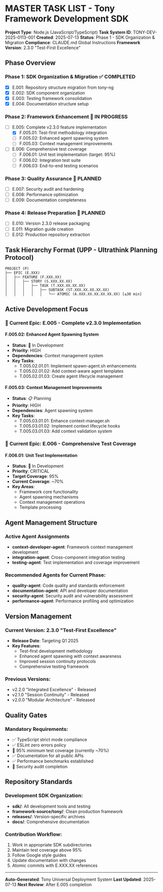 # MASTER TASK LIST - Tony Framework Development SDK

**Project Type**: Node.js (JavaScript/TypeScript)
**Task System ID**: TONY-DEV-2025-0113-001
**Created**: 2025-07-13
**Status**: Phase 1 - SDK Organization & Migration
**Compliance**: CLAUDE.md Global Instructions
**Framework Version**: 2.3.0 "Test-First Excellence"

## Phase Overview

### Phase 1: SDK Organization & Migration ✅ COMPLETED
- [x] E.001: Repository structure migration from tony-ng
- [x] E.002: SDK component organization
- [x] E.003: Testing framework consolidation
- [x] E.004: Documentation structure setup

### Phase 2: Framework Enhancement 🔄 IN PROGRESS
- [ ] E.005: Complete v2.3.0 feature implementation
  - [x] F.005.01: Test-first methodology integration
  - [ ] F.005.02: Enhanced agent spawning system
  - [ ] F.005.03: Context management improvements
- [ ] E.006: Comprehensive test coverage
  - [ ] F.006.01: Unit test implementation (target: 95%)
  - [ ] F.006.02: Integration test suite
  - [ ] F.006.03: End-to-end testing scenarios

### Phase 3: Quality Assurance 🔮 PLANNED
- [ ] E.007: Security audit and hardening
- [ ] E.008: Performance optimization
- [ ] E.009: Documentation completeness

### Phase 4: Release Preparation 🔮 PLANNED
- [ ] E.010: Version 2.3.0 release packaging
- [ ] E.011: Migration guide creation
- [ ] E.012: Production repository extraction

## Task Hierarchy Format (UPP - Ultrathink Planning Protocol)

```
PROJECT (P)
├── EPIC (E.XXX)
│   ├── FEATURE (F.XXX.XX)
│   │   ├── STORY (S.XXX.XX.XX)
│   │   │   ├── TASK (T.XXX.XX.XX.XX)
│   │   │   │   ├── SUBTASK (ST.XXX.XX.XX.XX.XX)
│   │   │   │   │   └── ATOMIC (A.XXX.XX.XX.XX.XX.XX) [≤30 min]
```

## Active Development Focus

### 🎯 Current Epic: E.005 - Complete v2.3.0 Implementation

#### F.005.02: Enhanced Agent Spawning System
- **Status**: 🔄 In Development
- **Priority**: HIGH
- **Dependencies**: Context management system
- **Key Tasks**:
  - T.005.02.01.01: Implement spawn-agent.sh enhancements
  - T.005.02.01.02: Add context-aware agent templates
  - T.005.02.01.03: Create agent lifecycle management

#### F.005.03: Context Management Improvements
- **Status**: 📋 Planning
- **Priority**: HIGH
- **Dependencies**: Agent spawning system
- **Key Tasks**:
  - T.005.03.01.01: Enhance context-manager.sh
  - T.005.03.01.02: Implement context lifecycle hooks
  - T.005.03.01.03: Add context validation system

### 🧪 Current Epic: E.006 - Comprehensive Test Coverage

#### F.006.01: Unit Test Implementation
- **Status**: 🔄 In Development
- **Priority**: CRITICAL
- **Target Coverage**: 95%
- **Current Coverage**: ~70%
- **Key Areas**:
  - Framework core functionality
  - Agent spawning mechanisms
  - Context management operations
  - Template processing

## Agent Management Structure

### Active Agent Assignments
- **context-developer-agent**: Framework context management development
- **integration-agent**: Cross-component integration testing
- **testing-agent**: Test implementation and coverage improvement

### Recommended Agents for Current Phase:
- **quality-agent**: Code quality and standards enforcement
- **documentation-agent**: API and developer documentation
- **security-agent**: Security audit and vulnerability assessment
- **performance-agent**: Performance profiling and optimization

## Version Management

### Current Version: 2.3.0 "Test-First Excellence"
- **Release Date**: Targeting Q1 2025
- **Key Features**:
  - Test-first development methodology
  - Enhanced agent spawning with context awareness
  - Improved session continuity protocols
  - Comprehensive testing framework

### Previous Versions:
- v2.2.0 "Integrated Excellence" - Released
- v2.1.0 "Session Continuity" - Released
- v2.0.0 "Modular Architecture" - Released

## Quality Gates

### Mandatory Requirements:
- ✅ TypeScript strict mode compliance
- ✅ ESLint zero errors policy
- 🔄 95% minimum test coverage (currently ~70%)
- ✅ Documentation for all public APIs
- ✅ Performance benchmarks established
- 🔄 Security audit completion

## Repository Standards

### Development SDK Organization:
- **sdk/**: All development tools and testing
- **framework-source/tony/**: Clean production framework
- **releases/**: Version-specific archives
- **docs/**: Comprehensive documentation

### Contribution Workflow:
1. Work in appropriate SDK subdirectories
2. Maintain test coverage above 95%
3. Follow Google style guides
4. Update documentation with changes
5. Atomic commits with E.XXX.XX references

---

**Auto-Generated**: Tony Universal Deployment System
**Last Updated**: 2025-07-13
**Next Review**: After E.005 completion